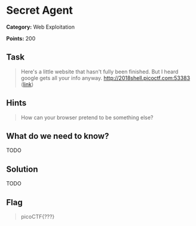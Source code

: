 # Secret Agent

**Category:** Web Exploitation

**Points:** 200

## Task

> Here's a little website that hasn't fully been finished. But I heard google gets all your info anyway. http://2018shell.picoctf.com:53383 ([link](http://2018shell.picoctf.com:53383)) 


## Hints

> How can your browser pretend to be something else?


## What do we need to know?

TODO

## Solution

TODO

## Flag

> picoCTF{???}
